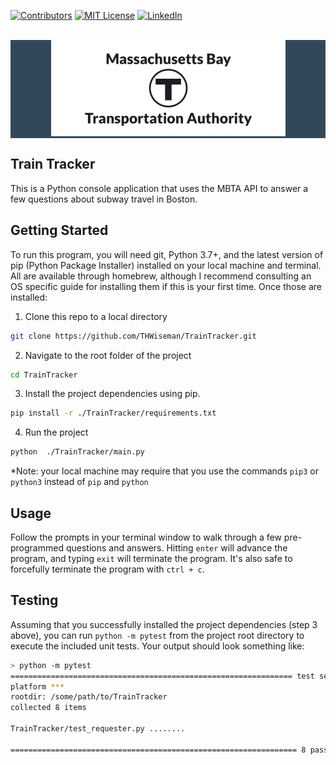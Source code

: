 [![Contributors][contributors-shield]][contributors-url]
[![MIT License][license-shield]][license-url]
[![LinkedIn][linkedin-shield]][linkedin-url]

<br />
<div align="center", style="background-color:#33475b">
    <a href="https://github.com/THWiseman/TrainTracker">
      <img src="media/MBTALogo.png" alt="Logo" width="375" height="154">
    </a>
</div>

## Train Tracker
This is a Python console application that uses the MBTA API to answer a few questions about subway travel in Boston.

## Getting Started
To run this program, you will need git, Python 3.7+, and the latest version of pip (Python Package Installer) installed on your local machine and terminal. All are available through homebrew, although I recommend consulting an OS specific guide for installing them if this is your first time. Once those are installed:

1. Clone this repo to a local directory
```sh
git clone https://github.com/THWiseman/TrainTracker.git
```

2. Navigate to the root folder of the project
```sh
cd TrainTracker
```

3. Install the project dependencies using pip. 
```sh
pip install -r ./TrainTracker/requirements.txt
```

4. Run the project
```sh
python  ./TrainTracker/main.py
```
*Note: your local machine may require that you use the commands `pip3` or `python3` instead of `pip` and `python` 

## Usage
Follow the prompts in your terminal window to walk through a few pre-programmed questions and answers. Hitting `enter` will advance the program,
and typing `exit` will terminate the program. It's also safe to forcefully terminate the program with `ctrl + c`.

## Testing
Assuming that you successfully installed the project dependencies (step 3 above), you can run `python -m pytest` from the project root directory to execute the included unit tests. Your output should look something like:
```sh
> python -m pytest
=============================================================== test session starts ================================================================
platform ***
rootdir: /some/path/to/TrainTracker
collected 8 items                                                                                                                                  

TrainTracker/test_requester.py ........                                                                                                      [100%]

================================================================ 8 passed in 6.12s =================================================================
```

[contributors-shield]: https://img.shields.io/github/contributors/THWiseman/TrainTracker.svg?style=for-the-badge
[contributors-url]: https://github.com/THWiseman/TrainTracker/graphs/contributors
[license-shield]: https://img.shields.io/github/license/THWiseman/TrainTracker.svg?style=for-the-badge
[license-url]: https://github.com/THWiseman/TrainTracker/blob/main/LICENSE.txt
[linkedin-shield]: https://img.shields.io/badge/-LinkedIn-black.svg?style=for-the-badge&logo=linkedin&colorB=555
[linkedin-url]: https://linkedin.com/in/thwiseman
